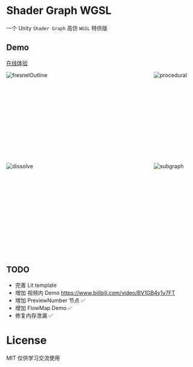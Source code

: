 # Shader Graph WGSL

一个 Unity `Shader Graph` 高仿 `WGSL` 特供版

## Demo

[在线体验](https://deepkolos.github.io/shader-graph-wgsl/)

<div style="display: grid; grid: repeat(2, 240px) / auto-flow 390px;">
  <img width="380" alt="fresnelOutline" src="./screenshots/fresnelOutline.png">
  <img width="380" alt="dissolve" src="./screenshots/dissolve.png">
  <img width="380" alt="procedural" src="./screenshots/procedural.png">
  <img width="380" alt="subgraph" src="./screenshots/subgraph.png"> 
  <img width="380" alt="subgraph" src="./screenshots/previewNumber.png"> 
</div>

## TODO

- 完善 Lit template
- 增加 视频内 Demo https://www.bilibili.com/video/BV1GB4y1y7FT
- 增加 PreviewNumber 节点 ✅
- 增加 FlowMap Demo ✅
- 修复内存泄漏 ✅

# License

MIT 仅供学习交流使用